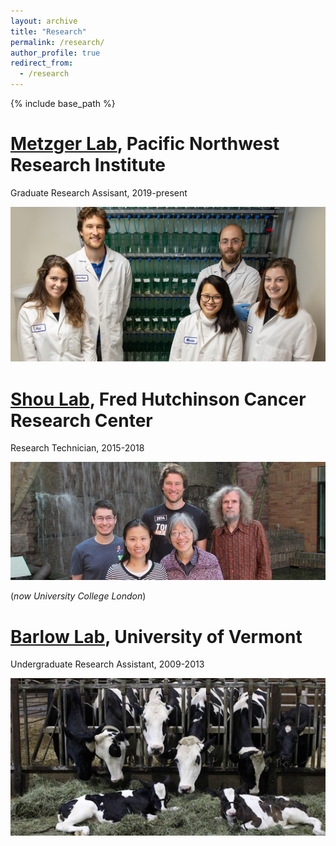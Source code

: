 ```yaml
---
layout: archive
title: "Research"
permalink: /research/
author_profile: true
redirect_from:
  - /research
---
```


{% include base_path %}


[Metzger Lab](https://www.pnri.org/research/labs/metzger-lab/), Pacific Northwest Research Institute
=====
Graduate Research Assisant, 2019-present

![Metzger lab](/images/Metzger_lab_tanks.png)


[Shou Lab](https://iris.ucl.ac.uk/iris/browse/profile?upi=WSHOU61), Fred Hutchinson Cancer Research Center
=====
Research Technician, 2015-2018

![Shou lab](/images/shou_lab_group.jpg)

(*now University College London*)

[Barlow Lab](https://www.uvm.edu/cals/asci/barlow-lab), University of Vermont
=====
Undergraduate Research Assistant, 2009-2013

![Barlow lab](/images/barlow_lab_cows.jpg)

